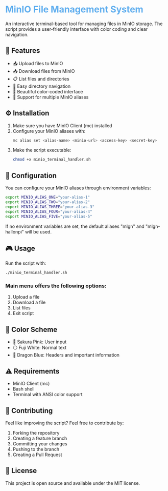 # <span style="color: #61AFEF">MinIO File Management System</span>

An interactive terminal-based tool for managing files in MinIO storage. The script provides a user-friendly interface with color coding and clear navigation.

## 🚀 Features

- 📤 Upload files to MinIO
- 📥 Download files from MinIO
- 📋 List files and directories
- 🔄 Easy directory navigation
- 🎨 Beautiful color-coded interface
- 🔐 Support for multiple MinIO aliases

## ⚙️ Installation

1. Make sure you have MinIO Client (mc) installed
2. Configure your MinIO aliases with:
   ```bash
   mc alias set <alias-name> <minio-url> <access-key> <secret-key>
   ```
3. Make the script executable:
   ```bash
   chmod +x minio_terminal_handler.sh
   ```

## 🔧 Configuration

You can configure your MinIO aliases through environment variables:
```bash
export MINIO_ALIAS_ONE="your-alias-1"
export MINIO_ALIAS_TWO="your-alias-2"
export MINIO_ALIAS_THREE="your-alias-3"
export MINIO_ALIAS_FOUR="your-alias-4"
export MINIO_ALIAS_FIVE="your-alias-5"
```

If no environment variables are set, the default aliases "mlgn" and "mlgn-hallonpi" will be used.

## 🎮 Usage

Run the script with:
```bash
./minio_terminal_handler.sh
```

### Main menu offers the following options:
1. Upload a file
2. Download a file
3. List files
0. Exit script

## 🎨 Color Scheme

- 🎀 Sakura Pink: User input
- ⚪ Fuji White: Normal text
- 🔵 Dragon Blue: Headers and important information

## ⚠️ Requirements

- MinIO Client (mc)
- Bash shell
- Terminal with ANSI color support

## 🤝 Contributing

Feel like improving the script? Feel free to contribute by:
1. Forking the repository
2. Creating a feature branch
3. Committing your changes
4. Pushing to the branch
5. Creating a Pull Request

## 📝 License

This project is open source and available under the MIT license. 